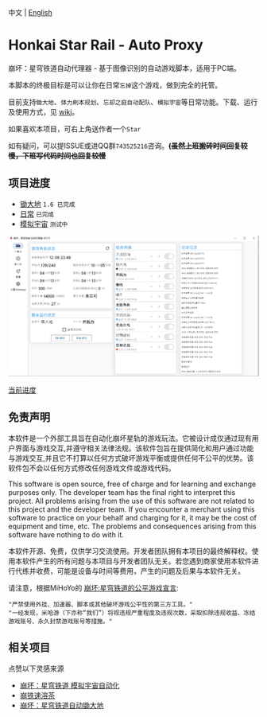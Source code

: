中文 | [English](https://github.com/DoctorReid/StarRailAutoProxy/tree/main/.github/README_en.md)

# Honkai Star Rail - Auto Proxy
崩坏：星穹铁道自动代理器 - 基于图像识别的自动游戏脚本，适用于PC端。

本脚本的终极目标是可以让你在日常```忘掉```这个游戏，做到完全的托管。

目前支持`锄大地`、`体力刷本规划`、`忘却之庭自动配队`、`模拟宇宙`等日常功能。下载、运行及使用方式，见 [wiki](https://github.com/DoctorReid/StarRailAutoProxy/wiki)。

如果喜欢本项目，可右上角送作者一个```Star```

如有疑问，可以提ISSUE或进QQ群```743525216```咨询。~~__(虽然上班搬砖时间回复较慢，下班写代码时间也回复较慢__~~

## 项目进度

- [锄大地](https://github.com/DoctorReid/StarRailAutoProxy/wiki/%E9%94%84%E5%A4%A7%E5%9C%B0) `1.6 已完成`
- [日常](https://github.com/DoctorReid/StarRailAutoProxy/wiki/%E5%8A%9F%E8%83%BD_%E6%97%A5%E5%B8%B8) `已完成`
- [模拟宇宙](https://github.com/DoctorReid/StarRailAutoProxy/wiki/%E5%8A%9F%E8%83%BD_%E6%A8%A1%E6%8B%9F%E5%AE%87%E5%AE%99) `测试中`

![APP主页](https://github.com/DoctorReid/StarRailAutoProxy/blob/main/.github/wiki/app.png)

[当前进度](https://github.com/DoctorReid/StarRailProxy/milestone/5)

## 免责声明
本软件是一个外部工具旨在自动化崩坏星轨的游戏玩法。它被设计成仅通过现有用户界面与游戏交互,并遵守相关法律法规。该软件包旨在提供简化和用户通过功能与游戏交互,并且它不打算以任何方式破坏游戏平衡或提供任何不公平的优势。该软件包不会以任何方式修改任何游戏文件或游戏代码。

This software is open source, free of charge and for learning and exchange purposes only. The developer team has the final right to interpret this project. All problems arising from the use of this software are not related to this project and the developer team. If you encounter a merchant using this software to practice on your behalf and charging for it, it may be the cost of equipment and time, etc. The problems and consequences arising from this software have nothing to do with it.

本软件开源、免费，仅供学习交流使用。开发者团队拥有本项目的最终解释权。使用本软件产生的所有问题与本项目与开发者团队无关。若您遇到商家使用本软件进行代练并收费，可能是设备与时间等费用，产生的问题及后果与本软件无关。


请注意，根据MiHoYo的 [崩坏:星穹铁道的公平游戏宣言]([https://hsr.hoyoverse.com/en-us/news/111244](https://sr.mihoyo.com/news/111246?nav=news&type=notice)):

    "严禁使用外挂、加速器、脚本或其他破坏游戏公平性的第三方工具。"
    "一经发现，米哈游（下亦称“我们”）将视违规严重程度及违规次数，采取扣除违规收益、冻结游戏账号、永久封禁游戏账号等措施。"

## 相关项目
点赞以下灵感来源
- [崩坏：星穹铁道 模拟宇宙自动化](https://github.com/CHNZYX/Auto_Simulated_Universe)
- [崩铁速溶茶](https://github.com/LmeSzinc/StarRailCopilot)
- [崩坏：星穹铁道自动锄大地](https://github.com/Starry-Wind/StarRailAssistant)
